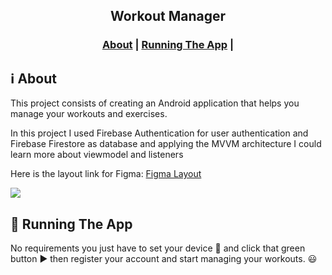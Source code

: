 <h2 align="center">
  Workout Manager
</h2>

<p align="center">
  <a href="LICENSE"></a>
</p>

<h3 align="center">
  <a href="#information_source-about">About</a> |
  <a href="#rocket-running-the-app">Running The App</a> |
</h3>

## :information_source: About

This project consists of creating an Android application that helps you manage your workouts and exercises.

In this project I used Firebase Authentication for user authentication and Firebase Firestore as database and applying the MVVM architecture I could learn more about viewmodel and listeners

Here is the layout link for Figma: <a href="https://www.figma.com/file/3GtNFxU1lLuLb6Ic09KmJ8/My-Workout-Manager?node-id=0%3A1" target="_blank">Figma Layout</a>

<img src="presentation-gif.gif"/>

## :rocket: Running The App

No requirements you just have to set your device 📱 and click that green button ▶ ️then register your account and start managing your workouts. 😃